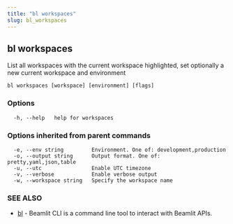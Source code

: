 ```yaml
---
title: "bl workspaces"
slug: bl_workspaces
---
```

## bl workspaces

List all workspaces with the current workspace highlighted, set optionally a new current workspace and environment

```
bl workspaces [workspace] [environment] [flags]
```

### Options

```
  -h, --help   help for workspaces
```

### Options inherited from parent commands

```
  -e, --env string         Environment. One of: development,production
  -o, --output string      Output format. One of: pretty,yaml,json,table
  -u, --utc                Enable UTC timezone
  -v, --verbose            Enable verbose output
  -w, --workspace string   Specify the workspace name
```

### SEE ALSO

* [bl](bl.md)	 - Beamlit CLI is a command line tool to interact with Beamlit APIs.

